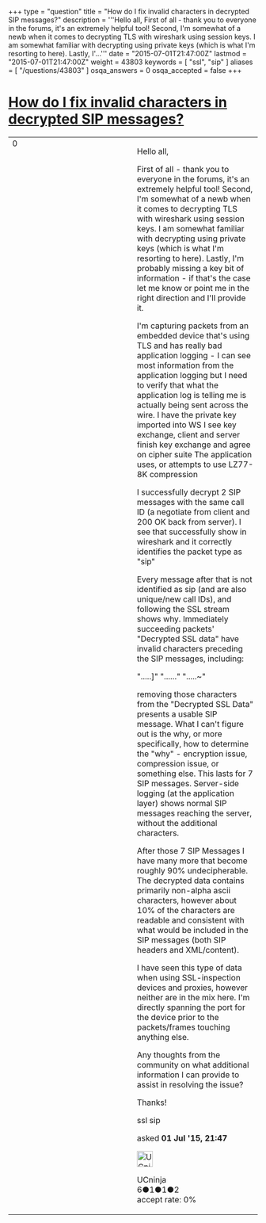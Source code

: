 +++
type = "question"
title = "How do I fix invalid characters in decrypted SIP messages?"
description = '''Hello all, First of all - thank you to everyone in the forums, it&#x27;s an extremely helpful tool! Second, I&#x27;m somewhat of a newb when it comes to decrypting TLS with wireshark using session keys. I am somewhat familiar with decrypting using private keys (which is what I&#x27;m resorting to here). Lastly, I&#x27;...'''
date = "2015-07-01T21:47:00Z"
lastmod = "2015-07-01T21:47:00Z"
weight = 43803
keywords = [ "ssl", "sip" ]
aliases = [ "/questions/43803" ]
osqa_answers = 0
osqa_accepted = false
+++

<div class="headNormal">

# [How do I fix invalid characters in decrypted SIP messages?](/questions/43803/how-do-i-fix-invalid-characters-in-decrypted-sip-messages)

</div>

<div id="main-body">

<div id="askform">

<table id="question-table" style="width:100%;"><colgroup><col style="width: 50%" /><col style="width: 50%" /></colgroup><tbody><tr class="odd"><td style="width: 30px; vertical-align: top"><div class="vote-buttons"><div id="post-43803-score" class="post-score" title="current number of votes">0</div><div id="favorite-count" class="favorite-count"></div></div></td><td><div id="item-right"><div class="question-body"><p>Hello all,</p><p>First of all - thank you to everyone in the forums, it's an extremely helpful tool! Second, I'm somewhat of a newb when it comes to decrypting TLS with wireshark using session keys. I am somewhat familiar with decrypting using private keys (which is what I'm resorting to here). Lastly, I'm probably missing a key bit of information - if that's the case let me know or point me in the right direction and I'll provide it.</p><p>I'm capturing packets from an embedded device that's using TLS and has really bad application logging - I can see most information from the application logging but I need to verify that what the application log is telling me is actually being sent across the wire. I have the private key imported into WS I see key exchange, client and server finish key exchange and agree on cipher suite The application uses, or attempts to use LZ77-8K compression</p><p>I successfully decrypt 2 SIP messages with the same call ID (a negotiate from client and 200 OK back from server). I see that successfully show in wireshark and it correctly identifies the packet type as "sip"</p><p>Every message after that is not identified as sip (and are also unique/new call IDs), and following the SSL stream shows why. Immediately succeeding packets' "Decrypted SSL data" have invalid characters preceding the SIP messages, including:</p><p>".....]" "......" ".....~"</p><p>removing those characters from the "Decrypted SSL Data" presents a usable SIP message. What I can't figure out is the why, or more specifically, how to determine the "why" - encryption issue, compression issue, or something else. This lasts for 7 SIP messages. Server-side logging (at the application layer) shows normal SIP messages reaching the server, without the additional characters.</p><p>After those 7 SIP Messages I have many more that become roughly 90% undecipherable. The decrypted data contains primarily non-alpha ascii characters, however about 10% of the characters are readable and consistent with what would be included in the SIP messages (both SIP headers and XML/content).</p><p>I have seen this type of data when using SSL-inspection devices and proxies, however neither are in the mix here. I'm directly spanning the port for the device prior to the packets/frames touching anything else.</p><p>Any thoughts from the community on what additional information I can provide to assist in resolving the issue?</p><p>Thanks!</p></div><div id="question-tags" class="tags-container tags">ssl sip</div><div id="question-controls" class="post-controls"></div><div class="post-update-info-container"><div class="post-update-info post-update-info-user"><p>asked <strong>01 Jul '15, 21:47</strong></p><img src="https://secure.gravatar.com/avatar/ef9d7b5f13fd9e3d7cfa1d199c44528c?s=32&amp;d=identicon&amp;r=g" class="gravatar" width="32" height="32" alt="UCninja&#39;s gravatar image" /><p>UCninja<br />
<span class="score" title="6 reputation points">6</span><span title="1 badges"><span class="badge1">●</span><span class="badgecount">1</span></span><span title="1 badges"><span class="silver">●</span><span class="badgecount">1</span></span><span title="2 badges"><span class="bronze">●</span><span class="badgecount">2</span></span><br />
<span class="accept_rate" title="Rate of the user&#39;s accepted answers">accept rate:</span> <span title="UCninja has no accepted answers">0%</span></p></div></div><div id="comments-container-43803" class="comments-container"></div><div id="comment-tools-43803" class="comment-tools"></div><div class="clear"></div><div id="comment-43803-form-container" class="comment-form-container"></div><div class="clear"></div></div></td></tr></tbody></table>

</div>

</div>

